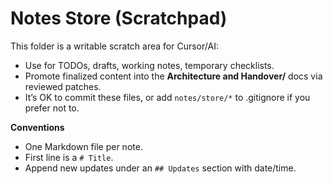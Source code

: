 # Notes Store (Scratchpad)

This folder is a writable scratch area for Cursor/AI:
- Use for TODOs, drafts, working notes, temporary checklists.
- Promote finalized content into the **Architecture and Handover/** docs via reviewed patches.
- It’s OK to commit these files, or add `notes/store/*` to .gitignore if you prefer not to.

**Conventions**
- One Markdown file per note.
- First line is a `# Title`.
- Append new updates under an `## Updates` section with date/time.
